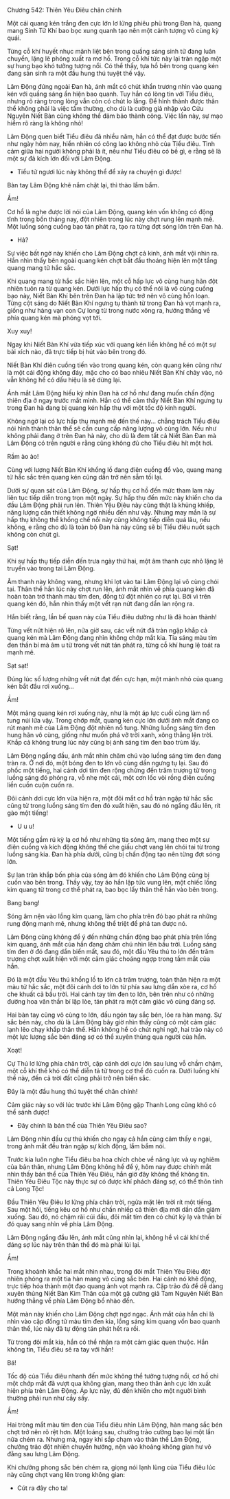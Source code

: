 




Chương 542: Thiên Yêu Điêu chân chính


Một cái quang kén trắng đen cực lớn lơ lửng phiêu phù trong Đan hà, quang mang Sinh Tử Khí bao bọc xung quanh tạo nên một cảnh tượng vô cùng kỳ quái.

Từng cỗ khí huyết nhục mãnh liệt bên trong quầng sáng sinh tử đang luân chuyển, lặng lẽ phóng xuất ra mơ hồ. Trong cỗ khí tức này lại tràn ngập một sự hung bạo khó tưởng tượng nổi. Có thể thấy, tựa hồ bên trong quang kén đang sản sinh ra một đầu hung thú tuyệt thế vậy.

Lâm Động đứng ngoài Đan hà, ánh mắt có chút khẩn trương nhìn vào quang kén với quầng sáng ẩn hiện bao quanh. Tuy hắn có lòng tin với Tiểu điêu, nhưng rõ ràng trong lòng vẫn còn có chút lo lắng. Để hình thành được thân thể không phải là việc tầm thường, cho dù là cường giả nhập vào Cửu Nguyên Niết Bàn cũng không thể đảm bảo thành công. Việc lần này, sự mạo hiểm rõ ràng là không nhỏ!

Lâm Động quen biết Tiểu điêu đã nhiều năm, hắn có thể đạt được bước tiến như ngày hôm nay, hiển nhiên có công lao không nhỏ của Tiểu điêu. Tình cảm giữa hai người không phải là ít, nếu như Tiểu điêu có bề gì, e rằng sẽ là một sự đả kích lớn đối với Lâm Động.

- Tiểu tử ngươi lúc này không thể để xảy ra chuyện gì được!

Bàn tay Lâm Động khẽ nắm chặt lại, thì thào lẩm bẩm.

Ầm!

Cơ hồ là nghe được lời nói của Lâm Động, quang kén vốn không có động tĩnh trong bốn tháng nay, đột nhiên trong lúc này chợt rung lên mạnh mẽ. Một luồng sóng cuồng bạo tán phát ra, tạo ra từng đợt sóng lớn trên Đan hà.

- Hả?

Sự việc bất ngờ này khiến cho Lâm Động chợt cả kinh, ánh mắt vội nhìn ra. Hắn nhìn thấy bên ngoài quang kén chợt bắt đầu thoáng hiện lên một tầng quang mang tử hắc sắc.

Khi quang mang tử hắc sắc hiện lên, một cỗ hấp lực vô cùng hung hãn đột nhiên tuôn ra từ quang kén. Dưới lực hấp thụ có thể nói là vô cùng cuồng bạo này, Niết Bàn Khí bên trên Đan hà lập tức trở nên vô cùng hỗn loạn. Từng cột sáng do Niết Bàn Khí ngưng tụ thành từ trong Đan hà vọt mạnh ra, giống như hàng vạn con Cự long từ trong nước xông ra, hướng thắng về phía quang kén mà phóng vọt tới.

Xuy xuy!

Ngay khi Niết Bàn Khí vừa tiếp xúc với quang kén liền không hề có một sự bài xích nào, đã trực tiếp bị hút vào bên trong đó.

Niết Bàn Khí điên cuồng tiến vào trong quang kén, còn quang kén cũng như là một cái động không đáy, mặc cho có bao nhiêu Niết Bàn Khí chảy vào, nó vẫn không hề có dấu hiệu là sẽ dừng lại.

Ánh mắt Lâm Động hiếu kỳ nhìn Đan hà cơ hồ như đang muốn chấn động thiên địa ở ngay trước mắt mình. Hắn có thể cảm thấy Niết Bàn Khí ngưng tụ trong Đan hà đang bị quang kén hấp thụ với một tốc độ kinh người.

Không ngờ lại có lực hấp thụ mạnh mẽ đến thế này… chẳng trách Tiểu điêu nói hình thành thân thể sẽ cần cung cấp năng lượng vô cùng lớn. Nếu như không phải đang ở trên Đan hà này, cho dù là đem tất cả Niết Bàn Đan mà Lâm Động có trên người e rằng cũng không đủ cho Tiểu điêu hít một hơi.

Rầm ào ào!

Cùng với lượng Niết Bàn Khí khổng lồ đang điên cuồng đổ vào, quang mang tử hắc sắc trên quang kén cũng dần trở nên sẫm tối lại.

Dưới sự quan sát của Lâm Động, sự hấp thụ cơ hồ đến mức tham lam này liên tục tiếp diễn trong trọn một ngày. Sự hấp thụ đến mức này khiến cho da đầu Lâm Động phải run lên. Thiên Yêu Điêu này cũng thật là khủng khiếp, năng lượng cần thiết không ngờ nhiều đến như vậy. Nhưng may mắn là sự hấp thụ không thể khống chế nổi này cũng không tiếp diễn quá lâu, nếu không, e rằng cho dù là toàn bộ Đan hà này cũng sẽ bị Tiểu điêu nuốt sạch không còn chút gì.

Sạt!

Khi sự hấp thụ tiếp diễn đến trưa ngày thứ hai, một âm thanh cực nhỏ lặng lẽ truyền vào trong tai Lâm Động.

Âm thanh này không vang, nhưng khi lọt vào tai Lâm Động lại vô cùng chói tai. Thân thể hắn lúc này chợt run lên, ánh mắt nhìn về phía quang kén đã hoàn toàn trở thành màu tím đen, đồng tử đột nhiên co rụt lại. Bởi vì trên quang kén đó, hắn nhìn thấy một vết rạn nứt đang dần lan rộng ra.

Hắn biết rằng, lần bế quan này của Tiểu điêu dường như là đã hoàn thành!

Từng vết nứt hiện rõ lên, nửa giờ sau, các vết nứt đã tràn ngập khắp cả quang kén mà Lâm Động đang nhìn không chớp mắt kia. Tia sáng màu tím đen thần bí mà âm u từ trong vết nứt tán phát ra, từng cỗ khí hung lệ toát ra mạnh mẽ.

Sạt sạt!

Đúng lúc số lượng những vết nứt đạt đến cực hạn, một mảnh nhỏ của quang kén bắt đầu rơi xuống…

Ầm!

Một mảng quang kén rơi xuống này, như là một áp lực cuối cùng làm nổ tung núi lửa vậy. Trong chớp mắt, quang kén cực lớn dưới ánh mắt đang co rút mạnh mẽ của Lâm Động đột nhiên nổ tung. Những luồng sáng tím đen hung hãn vô cùng, giống như muốn phá vỡ trời xanh, xông thẳng lên trời. Khắp cả không trung lúc này cũng bị ánh sáng tím đen bao trùm lấy.

Lâm Động ngẩng đầu, ánh mắt nhìn chăm chú vào luồng sáng tím đen đang tràn ra. Ở nơi đó, một bóng đen to lớn vô cùng dần ngưng tụ lại. Sau đó phốc một tiếng, hai cánh dơi tím đen rộng chừng đến trăm trượng từ trong luồng sáng đó phóng ra, vỗ nhẹ một cái, một cơn lốc vòi rồng điên cuồng liền cuồn cuộn cuốn ra.

Đôi cánh dơi cực lớn vừa hiện ra, một đôi mắt cơ hồ tràn ngập tử hắc sắc cũng từ trong luồng sáng tím đen đó xuất hiện, sau đó nó ngẩng đầu lên, rít gào một tiếng!

- U u u!

Một tiếng gầm rú kỳ lạ cơ hồ như những tia sóng âm, mang theo một sự điên cuồng và kích động không thể che giấu chợt vang lên chói tai từ trong luồng sáng kia. Đan hà phía dưới, cũng bị chấn động tạo nên từng đợt sóng lớn.

Sự lan tràn khắp bốn phía của sóng âm đó khiến cho Lâm Động cũng bị cuốn vào bên trong. Thấy vậy, tay áo hắn lập tức vung lên, một chiếc lồng kim quang từ trong cơ thể phát ra, bao bọc lấy thân thể hắn vào bên trong.

Bang bang!

Sóng âm nện vào lồng kim quang, làm cho phía trên đó bạo phát ra những rung động mạnh mẽ, nhưng không thể triệt để phá tan được nó.

Lâm Động cũng không để ý đến những chấn động bạo phát phía trên lồng kim quang, ánh mắt của hắn đang chăm chú nhìn lên bầu trời. Luồng sáng tím đen ở đó đang dần biến mất, sau đó, một đầu Yêu thú to lớn đến trăm trượng chợt xuất hiện với một cảm giác choáng ngợp trong tầm mắt của hắn.

Đó là một đầu Yêu thú khổng lồ to lớn cả trăm trượng, toàn thân hiện ra một màu tử hắc sắc, một đôi cánh dơi to lớn từ phía sau lưng dần xòe ra, cơ hồ che khuất cả bầu trời. Hai cánh tay tím đen to lớn, bên trên như có những đường hoa văn thần bí lập lòe, tán phát ra một cảm giác vô cùng đáng sợ.

Hai bàn tay cũng vô cùng to lớn, đầu ngón tay sắc bén, lóe ra hàn mang. Sự sắc bén này, cho dù là Lâm Động bây giờ nhìn thấy cũng có một cảm giác lạnh lẽo chạy khắp thân thể. Hắn không hề có chút nghi ngờ, hai trảo này có một lực lượng sắc bén đáng sợ có thể xuyên thủng qua người của hắn.

Xoạt!

Cự Thú lơ lửng phía chân trời, cặp cánh dơi cực lớn sau lưng vỗ chầm chậm, một cỗ khí thế khó có thể diễn tả từ trong cơ thể đó cuốn ra. Dưới luồng khí thế này, đến cả trời đất cũng phải trở nên biến sắc.

Đây là một đầu hung thú tuyệt thế chân chính!

Cảm giác này so với lúc trước khi Lâm Động gặp Thanh Long cũng khó có thể sánh được!

- Đây chính là bản thể của Thiên Yêu Điêu sao?

Lâm Động nhìn đầu cự thú khiến cho ngay cả hắn cũng cảm thấy e ngại, trong ánh mắt đều tràn ngập sự kích động, lẩm bẩm nói.

Trước kia luôn nghe Tiểu điêu ba hoa chích chòe về năng lực và uy nghiêm của bản thân, nhưng Lâm Động không hề để ý, hôm nay được chính mắt nhìn thấy bản thể của Thiên Yêu Điêu, hắn giờ đây không thể không tin. Thiên Yêu Điêu Tộc này thực sự có được khí phách đáng sợ, có thể thôn tính cả Long Tộc!

Đầu Thiên Yêu Điêu lơ lửng phía chân trời, ngửa mặt lên trời rít một tiếng. Sau một hồi, tiếng kêu cơ hồ như chấn nhiếp cả thiên địa mới dần dần giảm xuống. Sau đó, nó chậm rãi cúi đầu, đôi mắt tím đen có chút kỳ lạ và thần bí đó quay sang nhìn về phía Lâm Động.

Lâm Động ngẩng đầu lên, ánh mắt cũng nhìn lại, không hề vì cái khí thế đáng sợ lúc này trên thân thể đó mà phải lùi lại.

Ầm!

Trong khoảnh khắc hai mắt nhìn nhau, trong đôi mắt Thiên Yêu Điêu đột nhiên phóng ra một tia hàn mang vô cùng sắc bén. Hai cánh nó khẽ động, trực tiếp hóa thành một đạo quang ảnh vọt mạnh ra. Cặp trảo đủ để dễ dàng xuyên thủng Niết Bàn Kim Thân của một gã cường giả Tam Nguyên Niết Bàn hướng thẳng về phía Lâm Động bổ nhào đến.

Một màn này khiến cho Lâm Động chợt ngơ ngạc. Ánh mắt của hắn chỉ là nhìn vào cặp đồng tử màu tím đen kia, lồng sáng kim quang vốn bao quanh thân thể, lúc này đã tự động tán phát hết ra rồi.

Từ trong đôi mắt kia, hắn có thể nhận ra một cảm giác quen thuộc. Hắn không tin, Tiểu điêu sẽ ra tay với hắn!

Bá!

Tốc độ của Tiểu điêu nhanh đến mức không thể tưởng tượng nổi, cơ hồ chỉ một chớp mắt đã vượt qua không gian, mang theo thân ảnh cực lớn xuất hiện phía trên Lâm Động. Áp lực này, đủ đến khiến cho một người bình thường phải run như cầy sấy.

Ầm!

Hai tròng mắt màu tím đen của Tiểu điêu nhìn Lâm Động, hàn mang sắc bén chợt trở nên rõ rệt hơn. Một loáng sau, chưởng trảo cường bạo lại một lần nữa chém ra. Nhưng mà, ngay khi sắp chạm vào thân thể Lâm Động, chưởng trảo đột nhiên chuyển hướng, nện vào khoảng không gian hư vô đằng sau lưng Lâm Động.

Khi chưởng phong sắc bén chém ra, giọng nói lạnh lùng của Tiểu điêu lúc này cũng chợt vang lên trong không gian:

- Cút ra đây cho ta!




